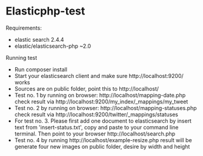 # Elasticphp-test

Requirements:
- elastic search 2.4.4
- elastic/elasticsearch-php ~2.0

Running test
- Run composer install
- Start your elasticsearch client and make sure http://localhost:9200/ works
- Sources are on public folder, point this to http://localhost/
- Test no. 1 by running on browser: http://localhost/mapping-date.php
  check result via http://localhost:9200/my_index/_mappings/my_tweet
- Test no. 2 by running on browser: http://localhost/mapping-statuses.php
  check result via http://localhost:9200/twitter/_mappings/statuses
- For test no. 3. Please first add one document to elasticsearch by insert text from 'insert-status.txt', copy and paste to your command line
  terminal. Then point to your browser http://localhost/search.php
- Test no. 4 by running http://localhost/example-resize.php
  result will be generate four new images on public folder, desire by width and height
  


